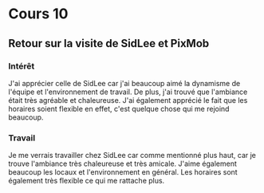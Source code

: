 # Cours 10
## Retour sur la visite de SidLee et PixMob

### Intérêt
J'ai apprécier celle de SidLee car j'ai beaucoup aimé la dynamisme de l'équipe et l'environnement de travail. De plus, j'ai trouvé que l'ambiance était très agréable et chaleureuse. J'ai également apprécié le fait que les horaires soient flexible en effet, c'est quelque chose qui me rejoind beaucoup. 

### Travail
Je me verrais travailler chez SidLee car comme mentionné plus haut, car je trouve l'ambiance très chaleureuse et très amicale. J'aime également beaucoup les locaux et l'environnement en général. Les horaires sont également très flexible ce qui me rattache plus. 
